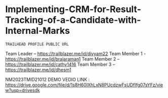# Implementing-CRM-for-Result-Tracking-of-a-Candidate-with-Internal-Marks

	TRAILHEAD PROFILE PUBLIC URL
Team Leader – https://trailblazer.me/id/divyam22
Team Member 1 - https://trailblazer.me/id/brajaraman1
Team Member 2 – https://trailblazer.me/id/cathy1416
Team Member 3 – https://trailblazer.me/id/dhesm1 

NM2023TMID21012 DEMO VEDIO LINK : https://drive.google.com/file/d/1s8H60IXhLxN8PUcdzwFsUDfIfg07sYFz/view?usp=drivesdk


